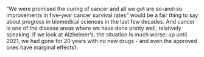 “We were promised the curing of cancer and all we got are so-and-so improvements in five-year cancer survival rates” would be a fair thing to say about progress in biomedical sciences in the last few decades. And cancer is one of the disease areas where we have done pretty well, relatively speaking. If we look at Alzheimer’s, the situation is much worse: up until 2021, we had gone for 20 years with no new drugs - and even the approved ones have marginal effects1.

